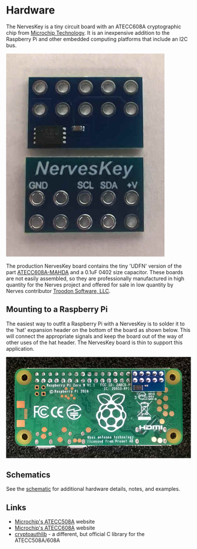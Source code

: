 # Hardware

The NervesKey is a tiny circuit board with an ATECC608A cryptographic chip from
[Microchip Technology](https://www.microchip.com/). It is an inexpensive
addition to the Raspberry Pi and other embedded computing platforms that include
an I2C bus.

![NervesKey assembled](assets/assembled.jpg "Assembled NervesKey")

The production NervesKey board contains the tiny 'UDFN' version of the part
[ATECC608A-MAHDA](https://www.digikey.com/product-detail/en/microchip-technology/ATECC608A-MAHDA-S/ATECC608A-MAHDA-STR-ND/7928113)
and a 0.1uF 0402 size capacitor.  These boards are not easily assembled, so they
are professionally manufactured in high quantity for the Nerves project and
offered for sale in low quantity by Nerves contributor [Troodon Software,
LLC](http://www.troodon-software.com/).

## Mounting to a Raspberry Pi

The easiest way to outfit a Raspberry Pi with a NervesKey is to solder it to the
'hat' expansion header on the bottom of the board as shown below.  This will
connect the appropriate signals and keep the board out of the way of other uses
of the hat header.  The NervesKey board is thin to support this application.

![NervesKey application](assets/bottom_mount.jpg "NervesKey Bottom Mount")

## Schematics

See the [schematic](assets/TSW19001_NERVESKEY_X1_SCH.PDF) for additional hardware
details, notes, and examples.

## Links

* [Microchip's ATECC508A](https://www.microchip.com/wwwproducts/en/ATECC508A)
  website
* [Microchip's ATECC608A](https://www.microchip.com/wwwproducts/en/ATECC608A)
  website
* [cryptoauthlib](https://github.com/MicrochipTech/cryptoauthlib) - a different,
  but official C library for the ATECC508A/608A